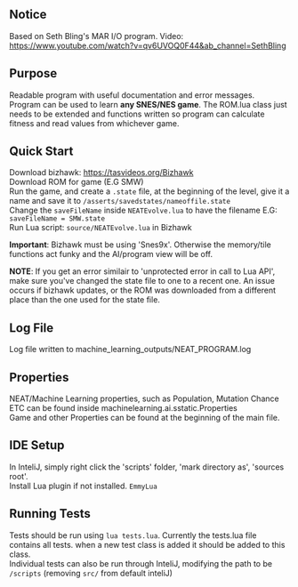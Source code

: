 Notice
------
Based on Seth Bling's MAR I/O program. Video: https://www.youtube.com/watch?v=qv6UVOQ0F44&ab_channel=SethBling  

Purpose
-------  
Readable program with useful documentation and error messages.   
Program can be used to learn **any SNES/NES game**. The ROM.lua class just needs to be extended and functions written so program can calculate fitness and read values from whichever game.  

Quick Start
-----------  
Download bizhawk: https://tasvideos.org/Bizhawk   
Download ROM for game (E.G SMW)  
Run the game, and create a `.state` file, at the beginning of the level, give it a name and save it to `/asserts/savedstates/nameoffile.state`  
Change the `saveFileName` inside `NEATEvolve.lua` to have the filename E.G: `saveFileName = SMW.state`  
Run Lua script: `source/NEATEvolve.lua` in Bizhawk  

**Important**: Bizhawk must be using 'Snes9x'. Otherwise the memory/tile functions act funky and the AI/program view will be off.   

**NOTE**: If you get an error similair to 'unprotected error in call to Lua API', make sure you've changed the state file to one to a recent one. An issue occurs if bizhawk updates, or the ROM was downloaded from a different place than the one used for the state file.   


Log File
--------  
Log file written to machine_learning_outputs/NEAT_PROGRAM.log  

Properties
----------   
NEAT/Machine Learning properties, such as Population, Mutation Chance ETC can be found inside machinelearning.ai.sstatic.Properties    
Game and other Properties can be found at the beginning of the main file.   


IDE Setup
---------   
In InteliJ, simply right click the 'scripts' folder, 'mark directory as', 'sources root'.  
Install Lua plugin if not installed. `EmmyLua`    

Running Tests
-------------  
Tests should be run using `lua tests.lua`. Currently the tests.lua file contains all tests. when a new test class is added it should be added to this class.   
Individual tests can also be run through InteliJ, modifying the path to be `/scripts` (removing `src/` from default inteliJ)  


